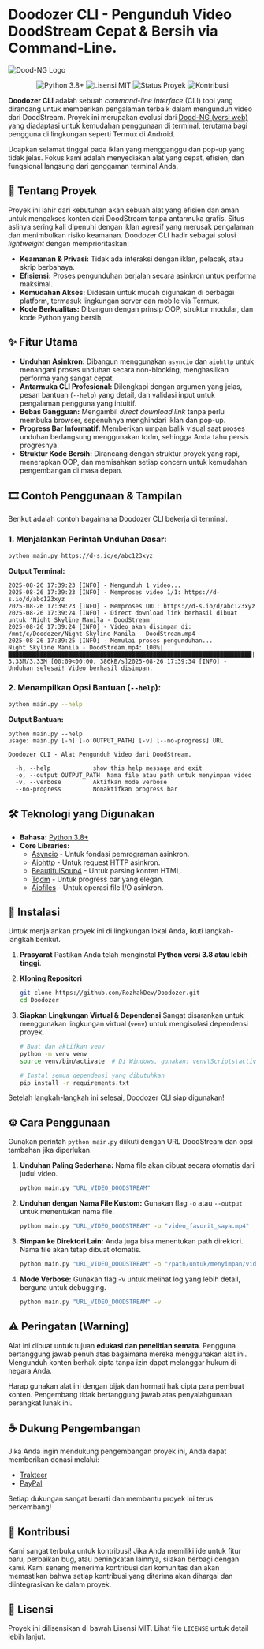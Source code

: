 # Doodozer CLI - Pengunduh Video DoodStream Cepat & Bersih via Command-Line.

![Dood-NG Logo](https://github.com/user-attachments/assets/c7b3cc44-c0bd-48c2-b0ce-4dc69bc97195)
<p align="center">
    <img src="https://img.shields.io/badge/Python-3.8+-blue?logo=python" alt="Python 3.8+">
    <img src="https://img.shields.io/badge/Lisensi-MIT-green.svg" alt="Lisensi MIT">
    <img src="https://img.shields.io/badge/Status-Aktif-brightgreen" alt="Status Proyek">
    <img src="https://img.shields.io/badge/Kontribusi-Dipersilakan-orange" alt="Kontribusi">
</p>

**Doodozer CLI** adalah sebuah _command-line interface_ (CLI) tool yang dirancang untuk memberikan pengalaman terbaik dalam mengunduh video dari DoodStream. Proyek ini merupakan evolusi dari [Dood-NG (versi web)]() yang diadaptasi untuk kemudahan penggunaan di terminal, terutama bagi pengguna di lingkungan seperti Termux di Android.

Ucapkan selamat tinggal pada iklan yang mengganggu dan pop-up yang tidak jelas. Fokus kami adalah menyediakan alat yang cepat, efisien, dan fungsional langsung dari genggaman terminal Anda.

## 📖 Tentang Proyek

Proyek ini lahir dari kebutuhan akan sebuah alat yang efisien dan aman untuk mengakses konten dari DoodStream tanpa antarmuka grafis. Situs aslinya sering kali dipenuhi dengan iklan agresif yang merusak pengalaman dan menimbulkan risiko keamanan. Doodozer CLI hadir sebagai solusi _lightweight_ dengan memprioritaskan:

* **Keamanan & Privasi:** Tidak ada interaksi dengan iklan, pelacak, atau skrip berbahaya.
* **Efisiensi:** Proses pengunduhan berjalan secara asinkron untuk performa maksimal.
* **Kemudahan Akses:** Didesain untuk mudah digunakan di berbagai platform, termasuk lingkungan server dan mobile via Termux.
* **Kode Berkualitas:** Dibangun dengan prinsip OOP, struktur modular, dan kode Python yang bersih.

## ✨ Fitur Utama

* **Unduhan Asinkron:** Dibangun menggunakan `asyncio` dan `aiohttp` untuk menangani proses unduhan secara non-blocking, menghasilkan performa yang sangat cepat.
* **Antarmuka CLI Profesional:** Dilengkapi dengan argumen yang jelas, pesan bantuan (`--help`) yang detail, dan validasi input untuk pengalaman pengguna yang intuitif.
* **Bebas Gangguan:** Mengambil _direct download link_ tanpa perlu membuka browser, sepenuhnya menghindari iklan dan pop-up.
* **Progress Bar Informatif:** Memberikan umpan balik visual saat proses unduhan berlangsung menggunakan tqdm, sehingga Anda tahu persis progresnya.
* **Struktur Kode Bersih:** Dirancang dengan struktur proyek yang rapi, menerapkan OOP, dan memisahkan setiap concern untuk kemudahan pengembangan di masa depan.

## 🎞️ Contoh Penggunaan & Tampilan

Berikut adalah contoh bagaimana Doodozer CLI bekerja di terminal.

### 1. Menjalankan Perintah Unduhan Dasar:

```bash
python main.py https://d-s.io/e/abc123xyz
```

**Output Terminal:**

```text
2025-08-26 17:39:23 [INFO] - Mengunduh 1 video...
2025-08-26 17:39:23 [INFO] - Memproses video 1/1: https://d-s.io/d/abc123xyz
2025-08-26 17:39:23 [INFO] - Memproses URL: https://d-s.io/d/abc123xyz
2025-08-26 17:39:24 [INFO] - Direct download link berhasil dibuat untuk 'Night Skyline Manila - DoodStream'
2025-08-26 17:39:24 [INFO] - Video akan disimpan di: /mnt/c/Doodozer/Night Skyline Manila - DoodStream.mp4
2025-08-26 17:39:25 [INFO] - Memulai proses pengunduhan...
Night Skyline Manila - DoodStream.mp4: 100%|█████████████████████████████████████████████████████████████████████| 3.33M/3.33M [00:09<00:00, 386kB/s]2025-08-26 17:39:34 [INFO] - 
Unduhan selesai! Video berhasil disimpan.
```

### 2. Menampilkan Opsi Bantuan (`--help`):

```bash
python main.py --help
```

**Output Bantuan:**

```text
python main.py --help
usage: main.py [-h] [-o OUTPUT_PATH] [-v] [--no-progress] URL

Doodozer CLI - Alat Pengunduh Video dari DoodStream.

  -h, --help            show this help message and exit
  -o, --output OUTPUT_PATH  Nama file atau path untuk menyimpan video
  -v, --verbose         Aktifkan mode verbose
  --no-progress         Nonaktifkan progress bar
```

## 🛠️ Teknologi yang Digunakan

* **Bahasa:** [Python 3.8+](https://www.python.org/)
* **Core Libraries:**
  * [Asyncio](https://docs.python.org/3/library/asyncio.html) - Untuk fondasi pemrograman asinkron.
  * [Aiohttp](https://docs.aiohttp.org/) - Untuk request HTTP asinkron.
  * [BeautifulSoup4](https://www.crummy.com/software/BeautifulSoup/bs4/doc/) - Untuk parsing konten HTML.
  * [Tqdm](https://github.com/tqdm/tqdm) - Untuk progress bar yang elegan.
  * [Aiofiles](https://github.com/Tinche/aiofiles) - Untuk operasi file I/O asinkron.

## 🚀 Instalasi

Untuk menjalankan proyek ini di lingkungan lokal Anda, ikuti langkah-langkah berikut.

1. **Prasyarat**
    Pastikan Anda telah menginstal **Python versi 3.8 atau lebih tinggi**.

2. **Kloning Repositori**
   
   ```bash
   git clone https://github.com/RozhakDev/Doodozer.git
   cd Doodozer
   ```

3. **Siapkan Lingkungan Virtual & Dependensi**
    Sangat disarankan untuk menggunakan lingkungan virtual (`venv`) untuk mengisolasi dependensi proyek.
   
   ```bash
   # Buat dan aktifkan venv
   python -m venv venv
   source venv/bin/activate  # Di Windows, gunakan: venv\Scripts\activate
   
   # Instal semua dependensi yang dibutuhkan
   pip install -r requirements.txt
   ```

Setelah langkah-langkah ini selesai, Doodozer CLI siap digunakan!

## ⚙️ Cara Penggunaan

Gunakan perintah `python main.py` diikuti dengan URL DoodStream dan opsi tambahan jika diperlukan.

1. **Unduhan Paling Sederhana:**
    Nama file akan dibuat secara otomatis dari judul video.
   
   ```bash
   python main.py "URL_VIDEO_DOODSTREAM"
   ```
2. **Unduhan dengan Nama File Kustom:**
    Gunakan flag `-o` atau `--output` untuk menentukan nama file.
   
   ```bash
   python main.py "URL_VIDEO_DOODSTREAM" -o "video_favorit_saya.mp4"
   ```
3. **Simpan ke Direktori Lain:**
    Anda juga bisa menentukan path direktori. Nama file akan tetap dibuat otomatis.
   
   ```bash
   python main.py "URL_VIDEO_DOODSTREAM" -o "/path/untuk/menyimpan/video/"
   ```
4. **Mode Verbose:**
    Gunakan flag -v untuk melihat log yang lebih detail, berguna untuk debugging.
   
   ```bash
   python main.py "URL_VIDEO_DOODSTREAM" -v
   ```

## ⚠️ Peringatan (Warning)
Alat ini dibuat untuk tujuan **edukasi dan penelitian semata**. Pengguna bertanggung jawab penuh atas bagaimana mereka menggunakan alat ini. Mengunduh konten berhak cipta tanpa izin dapat melanggar hukum di negara Anda.

Harap gunakan alat ini dengan bijak dan hormati hak cipta para pembuat konten. Pengembang tidak bertanggung jawab atas penyalahgunaan perangkat lunak ini.

## ☕ Dukung Pengembangan

Jika Anda ingin mendukung pengembangan proyek ini, Anda dapat memberikan donasi melalui:

- [Trakteer](https://trakteer.id/rozhak_official/tip?)
- [PayPal](https://paypal.me/rozhak9)

Setiap dukungan sangat berarti dan membantu proyek ini terus berkembang!

## 🤝 Kontribusi

Kami sangat terbuka untuk kontribusi! Jika Anda memiliki ide untuk fitur baru, perbaikan bug, atau peningkatan lainnya, silakan berbagi dengan kami. Kami senang menerima kontribusi dari komunitas dan akan memastikan bahwa setiap kontribusi yang diterima akan dihargai dan diintegrasikan ke dalam proyek.

## 📜 Lisensi

Proyek ini dilisensikan di bawah Lisensi MIT. Lihat file `LICENSE` untuk detail lebih lanjut.